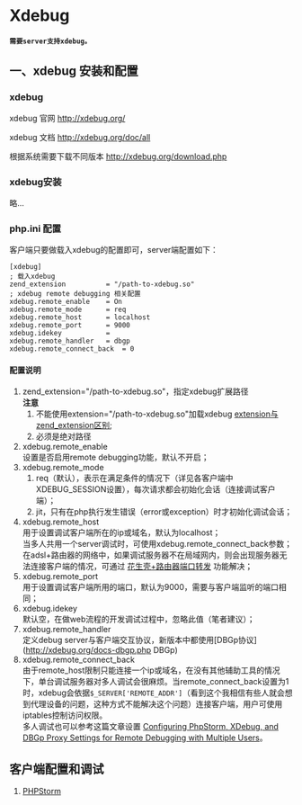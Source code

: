 # Xdebug

**`需要server支持xdebug。`**

## 一、xdebug 安装和配置
### xdebug
xdebug 官网 <http://xdebug.org/>

xdebug 文档 <http://xdebug.org/doc/all>

根据系统需要下载不同版本 <http://xdebug.org/download.php>


### xdebug安装

略...


### php.ini 配置
客户端只要做载入xdebug的配置即可，server端配置如下：

	[xdebug]
	; 载入xdebug
	zend_extension			= "/path-to-xdebug.so"
	; xdebug remote debugging 相关配置
	xdebug.remote_enable	= On
	xdebug.remote_mode		= req
	xdebug.remote_host		= localhost
	xdebug.remote_port		= 9000
	xdebug.idekey			= 
	xdebug.remote_handler	= dbgp
	xdebug.remote_connect_back	= 0

#### 配置说明
1. zend_extension="/path-to-xdebug.so"，指定xdebug扩展路径   
	**注意**  
	1) 不能使用extension="/path-to-xdebug.so"加载xdebug [extension与zend_extension区别](http://stackoverflow.com/questions/1758014/whats-the-difference-between-extension-and-zend-extension-in-php-ini);  
	2) 必须是绝对路径 
2. xdebug.remote_enable  
	设置是否启用remote debugging功能，默认不开启；
3. xdebug.remote_mode  
  	1) req（默认），表示在满足条件的情况下（详见各客户端中XDEBUG_SESSION设置），每次请求都会初始化会话（连接调试客户端）；  
	2) jit，只有在php执行发生错误（error或exception）时才初始化调试会话；
4. xdebug.remote_host  
	用于设置调试客户端所在的ip或域名，默认为localhost；  
	当多人共用一个server调试时，可使用xdebug.remote_connect_back参数；  
	在adsl+路由器的网络中，如果调试服务器不在局域网内，则会出现服务器无法连接客户端的情况，可通过 [花生壳+路由器端口转发](http://imgotop.net/use-remote-debugging-xdebug-skills) 功能解决；
5. xdebug.remote_port  
	用于设置调试客户端所用的端口，默认为9000，需要与客户端监听的端口相同；
6. xdebug.idekey  
	默认空，在做web流程的开发调试过程中，忽略此值（笔者建议）；
7. xdebug.remote_handler  
	定义debug server与客户端交互协议，新版本中都使用[DBGp协议](http://xdebug.org/docs-dbgp.php DBGp)
8. xdebug.remote_connect_back  
	由于remote_host限制只能连接一个ip或域名，在没有其他辅助工具的情况下，单台调试服务器对多人调试会很麻烦。当remote_connect_back设置为1时，xdebug会依据`$_SERVER['REMOTE_ADDR']`（看到这个我相信有些人就会想到代理设备的问题，这种方式不能解决这个问题）连接客户端，用户可使用iptables控制访问权限。  
	多人调试也可以参考这篇文章设置 [Configuring PhpStorm, XDebug, and DBGp Proxy Settings for Remote Debugging with Multiple Users](http://matthardy.net/blog/configuring-phpstorm-xdebug-dbgp-proxy-settings-remote-debugging-multiple-users/)。  



## 客户端配置和调试

1. [PHPStorm](./phpstorm.md)







